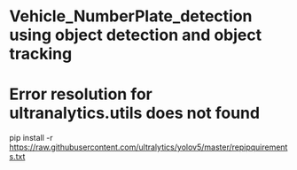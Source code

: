 # Vehicle_NumberPlate_detection using object detection and object tracking




# Error resolution for ultranalytics.utils does not found
pip install -r https://raw.githubusercontent.com/ultralytics/yolov5/master/repipquirements.txt 